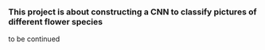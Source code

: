 ### This project is about constructing a CNN to classify pictures of different flower species

to be continued
